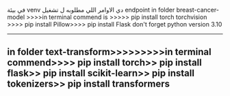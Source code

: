 في بيئة venv 
دي الاوامر اللي مطلوبه ل تشغيل endpoint 
in folder breast-cancer-model >>>>in terminal commend is >>>>>
pip install torch torchvision >>>>
pip install Pillow>>>>
pip install Flask
 don't forget python version 3.10 

 ------------------------------------------------------------
 in folder text-transform>>>>>>>>>in terminal commend>>>>
 pip install torch>>
pip install flask>>
pip install scikit-learn>>
pip install tokenizers>>
pip install transformers
------------------------------------------------------------
